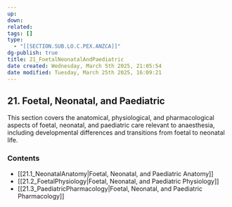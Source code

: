 ```yaml
---
up: 
down: 
related: 
tags: []
type:
  - "[[SECTION.SUB.LO.C.PEX.ANZCA]]"
dg-publish: true
title: 21_FoetalNeonatalAndPaediatric
date created: Wednesday, March 5th 2025, 21:05:54
date modified: Tuesday, March 25th 2025, 16:09:21
---
```


## 21. Foetal, Neonatal, and Paediatric

This section covers the anatomical, physiological, and pharmacological aspects of foetal, neonatal, and paediatric care relevant to anaesthesia, including developmental differences and transitions from foetal to neonatal life.

### Contents

- [[21.1_NeonatalAnatomy|Foetal, Neonatal, and Paediatric Anatomy]]
- [[21.2_FoetalPhysiology|Foetal, Neonatal, and Paediatric Physiology]]
- [[21.3_PaediatricPharmacology|Foetal, Neonatal, and Paediatric Pharmacology]]
